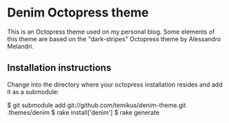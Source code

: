 # Denim Octopress theme

This is an Octopress theme used on my personal blog.
Some elements of this theme are based on the "dark-stripes" Octopress theme by Alessandro Melandri.

## Installation instructions

Change into the directory where your octopress installation resides and add it as a submodule:

  $ git submodule add git://github.com/temikus/denim-theme.git .themes/denim
  $ rake install\['denim'\]
  $ rake generate
